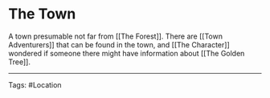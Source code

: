 # The Town

A town presumable not far from [[The Forest]]. There are [[Town Adventurers]] that can be found in the town, and [[The Character]] wondered if someone there might have information about [[The Golden Tree]].

---
Tags: #Location 